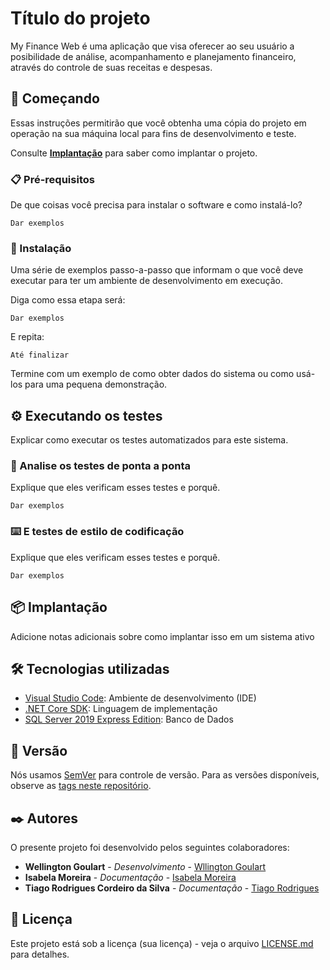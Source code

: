 # Título do projeto

My Finance Web é uma aplicação que visa oferecer ao seu usuário a posibilidade de análise, acompanhamento e planejamento financeiro, através do controle de suas receitas e despesas. 

## 🚀 Começando

Essas instruções permitirão que você obtenha uma cópia do projeto em operação na sua máquina local para fins de desenvolvimento e teste.

Consulte **[Implantação](#-implanta%C3%A7%C3%A3o)** para saber como implantar o projeto.

### 📋 Pré-requisitos

De que coisas você precisa para instalar o software e como instalá-lo?

```
Dar exemplos
```

### 🔧 Instalação

Uma série de exemplos passo-a-passo que informam o que você deve executar para ter um ambiente de desenvolvimento em execução.

Diga como essa etapa será:

```
Dar exemplos
```

E repita:

```
Até finalizar
```

Termine com um exemplo de como obter dados do sistema ou como usá-los para uma pequena demonstração.

## ⚙️ Executando os testes

Explicar como executar os testes automatizados para este sistema.

### 🔩 Analise os testes de ponta a ponta

Explique que eles verificam esses testes e porquê.

```
Dar exemplos
```

### ⌨️ E testes de estilo de codificação

Explique que eles verificam esses testes e porquê.

```
Dar exemplos
```

## 📦 Implantação

Adicione notas adicionais sobre como implantar isso em um sistema ativo

## 🛠️ Tecnologias utilizadas

* [Visual Studio Code](https://code.visualstudio.com/download): Ambiente de desenvolvimento (IDE)
* [.NET Core SDK](https://dotnet.microsoft.com/en-us/download): Linguagem de implementação
* [SQL Server 2019 Express Edition](https://www.microsoft.com/pt-br/sql-server/sql-server-downloads): Banco de Dados


## 📌 Versão

Nós usamos [SemVer](http://semver.org/) para controle de versão. Para as versões disponíveis, observe as [tags neste repositório](https://github.com/suas/tags/do/projeto). 

## ✒️ Autores

O presente projeto foi desenvolvido pelos seguintes colaboradores:

* **Wellington Goulart** - *Desenvolvimento* - [Wllington Goulart](https://github.com/linkParaPerfil)
* **Isabela Moreira** - *Documentação* - [Isabela Moreira](https://github.com/linkParaPerfil)
* **Tiago Rodrigues Cordeiro da Silva** - *Documentação* - [Tiago Rodrigues](https://github.com/tiagoRCS/)


## 📄 Licença

Este projeto está sob a licença (sua licença) - veja o arquivo [LICENSE.md](https://github.com/usuario/projeto/licenca) para detalhes.
